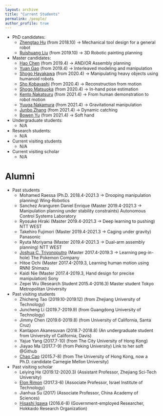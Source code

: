 ```yaml
---
layout: archive
title: "Current Students"
permalink: /people/
author_profile: true
---
```

 * PhD candidates:
    * [Zhengtao Hu](http://huzhengtao.work/) (from 2018.10) -> Mechanical tool design for a general robot
    * [Ruishuang Liu](https://rsliu-xx.github.io/) (from 2019.10) -> 3D Robotic painting planning
 * Master candidates:
    * [Hao Chen](http://chenhao.info/#resume) (from 2019.4) -> AND/OR Assembly planning
    * [Yuan Gao](hhttps://wanweiwei07.github.io/people/) (from 2019.4) -> Interleaved modeling and manipulation
    * [Shogo Hayakawa](http://www.hlab.sys.es.osaka-u.ac.jp/people/hayakawa/) (from 2020.4) -> Manipulating heavy objects using humanoid robots
    * [Sho Kobayashi](http://www.hlab.sys.es.osaka-u.ac.jp/people/kobayashi/) (from 2020.4) -> Reconstruction from motion
    * [Shogo Matsuoka](http://www.hlab.sys.es.osaka-u.ac.jp/people/matsuoka/) (from 2020.4) -> In-hand pose estimation
    * [Kento Nakatsuru](https://kentonakatsuru.github.io/my-portfolio/) (from 2021.4) -> From human demonstration to robot motion
    * [Yuuga Nakamura](https://yuuga744.github.io/homepage/) (from 2021.4) -> Gravitational manipulation
    * [Junbo Zhang](https://wanweiwei07.github.io/people/) (from 2021.4) -> Dynamic catching
    * [Bowen Yu](https://wanweiwei07.github.io/people/) (from 2021.4) -> Soft hand
 * Undergraduate students:
    * N/A
 * Research students:
    * N/A
 * Current visiting students
    * N/A
 * Current visiting scholar
    * N/A
    
Alumni
=====
 * Past students
    * Mohamed Raessa (Ph.D. 2018.4-2021.3 -> Drooping manipulation planning) Wing-Robotics
    * Sanchez Aranguren Daniel Enrique (Master 2019.4-2021.3 -> Manipulation planning under stability constraints) Autonomous Control Systems Laboratory
    * Ryosuke Hiraki (Master 2019.4-2021.3 -> Deep learning to pushing) NTT WEST
    * Takehiro Fujimori (Master 2019.4-2021.3 -> Caging under gravity) Panasonic
    * Ryuta Moriyama (Master 2019.4-2021.3 -> Dual-arm assembly planning) NTT WEST
    * [Joshua C. Triyonoputro](http://www.hlab.sys.es.osaka-u.ac.jp/people/joshua/joshua.html) (Master 2017.4-2019.3 -> Learning peg-in-hole) The Pokemon Company
    * Hitoe Ochi (Master 2017.4-2019.3, Learning human motion using RNN) Shimazu
    * Kaidi Nie (Master 2017.4-2019.3, Hand design for precise manipulation) Sony
    * Zepei Wu (Research Student 2015.4-2016.3)   Master student Tokyo Metropolitan University
 * Past visiting students
    * Zhicheng Tao (2019.10-2019.12) (from Zhejiang University of Technology)
    * Juncheng Li (2019.7-2019.9) (from Guangdong University of Technology)
    * Jimmy Chen (2019.6-2019.8) (from University of California, Santa Cruz)
    * Kantapon Akanesuvan (2018.7-2018.8) (An undergraduate student from University of California, Davis)
    * Yajue Yang (2017.7-10) (from The City University of Hong Kong)
    * Jiayao Ma (2017.7-9) (from Peking University) Link to her soft @Github
    * [Chao Cao](http://caochao.me/) (2015.7-8)  (from The University of Hong Kong, now a Ph.D. candidate Carnegie Mellon University)
 * Past visiting scholar
    * Leiying He (2019.12-2020.3) (Assistant Professor, Zhejiang Sci-Tech University)
    * [Elon Rimon](https://meeng.technion.ac.il/members/elon-rimon/) (2017.3-6)  (Associate Professor, Israel Institute of Technology)
    * Jianhua Su (2017) (Associate Professor, China Academy of Sciences)
    * [Hisashi Igawa](http://www2.hro.or.jp/rschr/rschr.php?epy_id=ggAXPXWwXcrJAzR) (2016.6-8) (Government-employed Researcher, Hokkaido Research Organization) 

